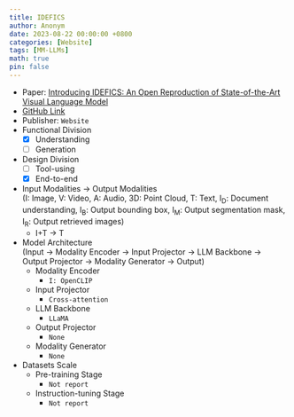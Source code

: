 ```yaml
---
title: IDEFICS
author: Anonym
date: 2023-08-22 00:00:00 +0800
categories: [Website]
tags: [MM-LLMs]
math: true
pin: false
---
```


- Paper: [Introducing IDEFICS: An Open Reproduction of State-of-the-Art Visual Language Model](https://huggingface.co/blog/idefics)
- [GitHub Link](https://github.com/huggingface/blog/blob/main/idefics.md)
- Publisher: `Website`
- Functional Division
  + [x] Understanding
  + [ ] Generation
- Design Division
  + [ ] Tool-using
  + [x] End-to-end
- Input Modalities $\rightarrow$ Output Modalities <br />(I: Image, V: Video, A: Audio, 3D: Point Cloud, T: Text, I<sub>D</sub>: Document understanding, I<sub>B</sub>: Output bounding box, I<sub>M</sub>: Output segmentation mask, I<sub>R</sub>: Output retrieved images)
  + I+T $\rightarrow$ T
- Model Architecture <br />(Input $\rightarrow$ Modality Encoder $\rightarrow$ Input Projector $\rightarrow$ LLM Backbone $\rightarrow$ Output Projector $\rightarrow$ Modality Generator $\rightarrow$ Output)
  + Modality Encoder
    * `I: OpenCLIP`
  + Input Projector
    * `Cross-attention`
  + LLM Backbone
    * `LLaMA`
  + Output Projector
    * `None`
  + Modality Generator
    * `None`
- Datasets Scale
  + Pre-training Stage
    * `Not report`
  + Instruction-tuning Stage
    * `Not report`
